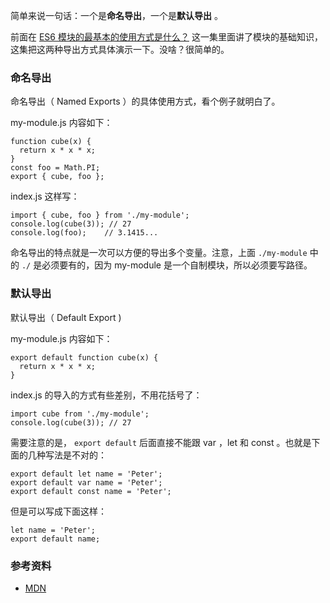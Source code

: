 
简单来说一句话：一个是**命名导出**，一个是**默认导出** 。

前面在 [ES6 模块的最基本的使用方式是什么？](http://haoduoshipin.com/v/209.html) 这一集里面讲了模块的基础知识，这集把这两种导出方式具体演示一下。没啥？很简单的。

### 命名导出

命名导出（ Named Exports ）的具体使用方式，看个例子就明白了。


my-module.js 内容如下：

```
function cube(x) {
  return x * x * x;
}
const foo = Math.PI;
export { cube, foo };
```

index.js 这样写：

```
import { cube, foo } from './my-module';
console.log(cube(3)); // 27
console.log(foo);    // 3.1415...
```

命名导出的特点就是一次可以方便的导出多个变量。注意，上面 `./my-module` 中的 `./` 是必须要有的，因为 my-module 是一个自制模块，所以必须要写路径。

### 默认导出

默认导出（ Default Export )


my-module.js 内容如下：

```
export default function cube(x) {
  return x * x * x;
}
```

index.js 的导入的方式有些差别，不用花括号了：

```
import cube from './my-module';
console.log(cube(3)); // 27
```

需要注意的是， `export default` 后面直接不能跟 var ，let 和 const 。也就是下面的几种写法是不对的：

```
export default let name = 'Peter';
export default var name = 'Peter';
export default const name = 'Peter';
```

但是可以写成下面这样：

```
let name = 'Peter';
export default name;
```

### 参考资料

- [MDN](https://developer.mozilla.org/en-US/docs/Web/JavaScript/Reference/Statements/export)
